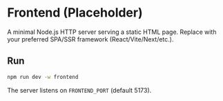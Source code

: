 # Frontend (Placeholder)

A minimal Node.js HTTP server serving a static HTML page. Replace with your preferred SPA/SSR framework (React/Vite/Next/etc.).

## Run

```bash
npm run dev -w frontend
```

The server listens on `FRONTEND_PORT` (default 5173).

